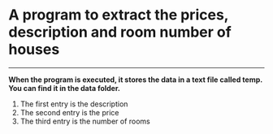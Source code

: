 
# A program to extract the prices, description and room number of houses

---

**When the program is executed, it stores the data in a text file called temp. You can find it in the data folder.**

1. The first entry is the description
2. The second entry is the price
3. The third entry is the number of rooms
